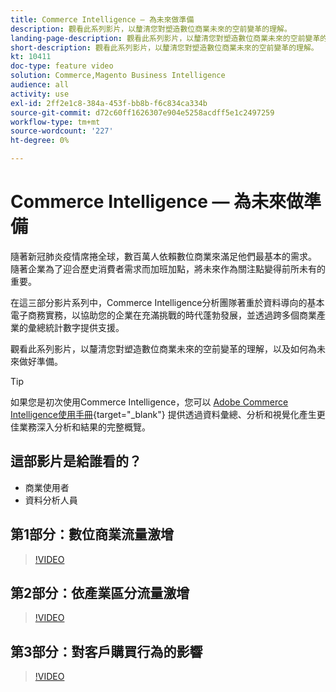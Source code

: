 ```yaml
---
title: Commerce Intelligence — 為未來做準備
description: 觀看此系列影片，以釐清您對塑造數位商業未來的空前變革的理解。
landing-page-description: 觀看此系列影片，以釐清您對塑造數位商業未來的空前變革的理解。
short-description: 觀看此系列影片，以釐清您對塑造數位商業未來的空前變革的理解。
kt: 10411
doc-type: feature video
solution: Commerce,Magento Business Intelligence
audience: all
activity: use
exl-id: 2ff2e1c8-384a-453f-bb8b-f6c834ca334b
source-git-commit: d72c60ff1626307e904e5258acdff5e1c2497259
workflow-type: tm+mt
source-wordcount: '227'
ht-degree: 0%

---
```


# Commerce Intelligence — 為未來做準備

隨著新冠肺炎疫情席捲全球，數百萬人依賴數位商業來滿足他們最基本的需求。 隨著企業為了迎合歷史消費者需求而加班加點，將未來作為關注點變得前所未有的重要。

在這三部分影片系列中，Commerce Intelligence分析團隊著重於資料導向的基本電子商務實務，以協助您的企業在充滿挑戰的時代蓬勃發展，並透過跨多個商業產業的彙總統計數字提供支援。

觀看此系列影片，以釐清您對塑造數位商業未來的空前變革的理解，以及如何為未來做好準備。

>[!TIP]
>
>如果您是初次使用Commerce Intelligence，您可以 [Adobe Commerce Intelligence使用手冊](https://experienceleague.adobe.com/docs/commerce-business-intelligence/mbi/guide-overview.html){target="_blank"} 提供透過資料彙總、分析和視覺化產生更佳業務深入分析和結果的完整概覽。

## 這部影片是給誰看的？

- 商業使用者
- 資料分析人員

## 第1部分：數位商業流量激增

>[!VIDEO](https://video.tv.adobe.com/v/342498?quality=12&learn=on)

## 第2部分：依產業區分流量激增

>[!VIDEO](https://video.tv.adobe.com/v/342499?quality=12&learn=on)

## 第3部分：對客戶購買行為的影響

>[!VIDEO](https://video.tv.adobe.com/v/342500?quality=12&learn=on)
